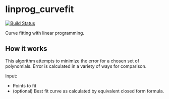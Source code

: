 # linprog_curvefit
[![Build Status](https://travis-ci.com/drofp/linprog_curvefit.svg?branch=master)](https://travis-ci.com/drofp/linprog_curvefit)

Curve fitting with linear programming.

## How it works
This algorithm attempts to minimize the error for a chosen set of polynomials.
Error is calculated in a variety of ways for comparison.

Input:
- Points to fit
- (optional) Best fit curve as calculated by equivalent closed form formula.
